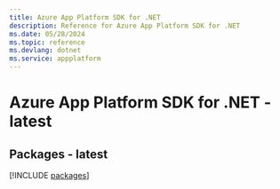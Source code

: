 ```yaml
---
title: Azure App Platform SDK for .NET
description: Reference for Azure App Platform SDK for .NET
ms.date: 05/28/2024
ms.topic: reference
ms.devlang: dotnet
ms.service: appplatform
---
```

# Azure App Platform SDK for .NET - latest
## Packages - latest
[!INCLUDE [packages](app-platform-index.md)]